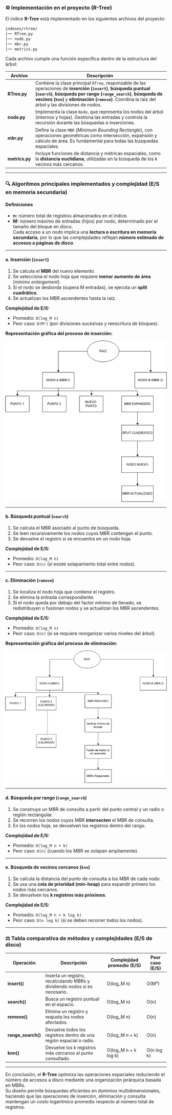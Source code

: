 ### ⚙️ Implementación en el proyecto (R-Tree)

El índice **R-Tree** está implementado en los siguientes archivos del proyecto:

```
indexes/rtree/
│── RTree.py
│── node.py
│── mbr.py
│── metrics.py
```

Cada archivo cumple una función específica dentro de la estructura del árbol:

| Archivo | Descripción |
|----------|-------------|
| **RTree.py** | Contiene la clase principal `RTree`, responsable de las operaciones de **inserción (`insert`)**, **búsqueda puntual (`search`)**, **búsqueda por rango (`range_search`)**, **búsqueda de vecinos (`knn`)** y **eliminación (`remove`)**. Coordina la raíz del árbol y las divisiones de nodos. |
| **node.py** | Implementa la clase `Node`, que representa los nodos del árbol (internos y hojas). Gestiona las entradas y controla la recursión durante las búsquedas e inserciones. |
| **mbr.py** | Define la clase `MBR` (*Minimum Bounding Rectangle*), con operaciones geométricas como intersección, expansión y cálculo de área. Es fundamental para todas las búsquedas espaciales. |
| **metrics.py** | Incluye funciones de distancia y métricas espaciales, como la **distancia euclidiana**, utilizadas en la búsqueda de los *k* vecinos más cercanos. |

---

### 🔍 Algoritmos principales implementados y complejidad (E/S en memoria secundaria)

#### Definiciones
- **n:** número total de registros almacenados en el índice.  
- **M:** número máximo de entradas (hijos) por nodo, determinado por el tamaño del bloque en disco.  
  Cada acceso a un nodo implica una **lectura o escritura en memoria secundaria**, por lo que las complejidades reflejan **número estimado de accesos a páginas de disco**.

---

#### a. Inserción (`insert`)
1. Se calcula el **MBR** del nuevo elemento.  
2. Se selecciona el nodo hoja que requiere **menor aumento de área** (*mínimo enlargement*).  
3. Si el nodo se desborda (supera M entradas), se ejecuta un **split cuadrático**.  
4. Se actualizan los MBR ascendentes hasta la raíz.

**Complejidad de E/S:**  
- Promedio: `O(log_M n)`  
- Peor caso: `O(M²)` (por divisiones sucesivas y reescritura de bloques).

**Representación gráfica del proceso de inserción:**

![Diagrama de inserción en el R-Tree](images/RtreeInsert.png)

---

#### b. Búsqueda puntual (`search`)
1. Se calcula el MBR asociado al punto de búsqueda.  
2. Se leen recursivamente los nodos cuyos MBR contengan el punto.  
3. Se devuelve el registro si se encuentra en un nodo hoja.

**Complejidad de E/S:**  
- Promedio: `O(log_M n)`  
- Peor caso: `O(n)` (si existe solapamiento total entre nodos).

---

#### c. Eliminación (`remove`)
1. Se localiza el nodo hoja que contiene el registro.  
2. Se elimina la entrada correspondiente.  
3. Si el nodo queda por debajo del factor mínimo de llenado, se redistribuyen o fusionan nodos y se actualizan los MBR ascendentes.

**Complejidad de E/S:**  
- Promedio: `O(log_M n)`  
- Peor caso: `O(n)` (si se requiere reorganizar varios niveles del árbol).

**Representación gráfica del proceso de eliminación:**

![Diagrama de eliminación en el R-Tree](images/RtreeRemove.png)

---

#### d. Búsqueda por rango (`range_search`)
1. Se construye un MBR de consulta a partir del punto central y un radio o región rectangular.  
2. Se recorren los nodos cuyos MBR **intersecten** el MBR de consulta.  
3. En los nodos hoja, se devuelven los registros dentro del rango.

**Complejidad de E/S:**  
- Promedio: `O(log_M n + k)`  
- Peor caso: `O(n)` (cuando los MBR se solapan ampliamente).

---

#### e. Búsqueda de vecinos cercanos (`knn`)
1. Se calcula la distancia del punto de consulta a los MBR de cada nodo.  
2. Se usa una **cola de prioridad (min-heap)** para expandir primero los nodos más cercanos.  
3. Se devuelven los **k registros más próximos**.

**Complejidad de E/S:**  
- Promedio: `O(log_M n + k log k)`  
- Peor caso: `O(n log k)` (si se deben recorrer todos los nodos).

---

### ⚖️ Tabla comparativa de métodos y complejidades (E/S de disco)

| Operación | Descripción | Complejidad promedio (E/S) | Peor caso (E/S) |
|------------|--------------|-----------------------------|-----------------|
| **insert()** | Inserta un registro, recalculando MBRs y dividiendo nodos si es necesario. | O(log_M n) | O(M²) |
| **search()** | Busca un registro puntual en el espacio. | O(log_M n) | O(n) |
| **remove()** | Elimina un registro y reajusta los nodos afectados. | O(log_M n) | O(n) |
| **range_search()** | Devuelve todos los registros dentro de una región espacial o radio. | O(log_M n + k) | O(n) |
| **knn()** | Devuelve los *k* registros más cercanos al punto consultado. | O(log_M n + k log k) | O(n log k) |

---

En conclusión, el **R-Tree** optimiza las operaciones espaciales reduciendo el número de accesos a disco mediante una organización jerárquica basada en MBRs.  
Su diseño permite búsquedas eficientes en dominios multidimensionales, haciendo que las operaciones de inserción, eliminación y consulta mantengan un costo logarítmico promedio respecto al número total de registros.
